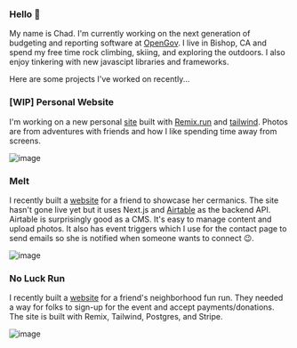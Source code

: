 ### Hello 👋

My name is Chad. I'm currently working on the next generation of budgeting and reporting software at [OpenGov](https://opengov.com/). I live in Bishop, CA and spend my free time rock climbing, skiing, and exploring the outdoors. I also enjoy tinkering with new javascipt libraries and frameworks. 

Here are some projects I've worked on recently...

### [WIP] Personal Website 
I'm working on a new personal [site](https://rad-sigma.vercel.app/) built with [Remix.run](https://remix.run/) and [tailwind](https://tailwindcss.com/). Photos are from adventures with friends and how I like spending time away from screens.

![image](https://user-images.githubusercontent.com/3190894/149206062-bbb63b41-d624-40f7-98ea-54d6f065551c.png)


### Melt
I recently built a [website](https://github.com/bigmoves/melt) for a friend to showcase her cermanics. The site hasn't gone live yet but it uses Next.js and [Airtable](https://www.airtable.com/) as the backend API. Airtable is surprisingly good as a CMS. It's easy to manage content and upload photos. It also has event triggers which I use for the contact page to send emails so she is notified when someone wants to connect 😉.

![image](https://user-images.githubusercontent.com/3190894/148863911-e7fd554b-db70-4ca7-8f40-eafa43eb0216.png)

### No Luck Run
I recently built a [website](https://github.com/bigmoves/noluckrun) for a friend's neighborhood fun run. They needed a way for folks to sign-up for the event and accept payments/donations. The site is built with Remix, Tailwind, Postgres, and Stripe.

![image](https://user-images.githubusercontent.com/3190894/153674751-e86a229e-d37c-46d5-9459-e4549abda1d2.png)


<!--
**bigmoves/bigmoves** is a ✨ _special_ ✨ repository because its `README.md` (this file) appears on your GitHub profile.

Here are some ideas to get you started:

- 🔭 I’m currently working on ...
- 🌱 I’m currently learning ...
- 👯 I’m looking to collaborate on ...
- 🤔 I’m looking for help with ...
- 💬 Ask me about ...
- 📫 How to reach me: ...
- 😄 Pronouns: ...
- ⚡ Fun fact: ...
-->
